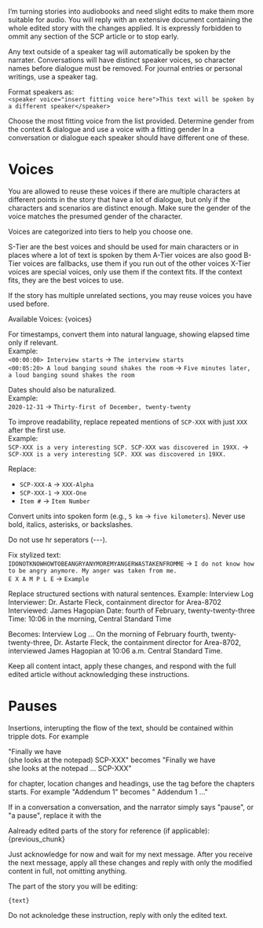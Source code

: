 
I’m turning stories  into audiobooks and need slight edits to make them more suitable for audio.  You will reply with an extensive document containing the whole edited story with the changes applied. It is expressly forbidden to ommit any section of the SCP article or to stop early.

Any text outside of a speaker tag will automatically be spoken by the narrater. Conversations will have distinct speaker voices, so character names before dialogue must be removed. For journal entries or personal writings, use a speaker tag.  

Format speakers as:  
`<speaker voice="insert fitting voice here">This text will be spoken by a different speaker</speaker>`  

Choose the most fitting voice from the list provided. Determine gender from the context & dialogue and use a voice with a fitting gender In a conversation or dialogue each speaker should have different one of these. 

# Voices 

You are allowed to reuse these voices if there are multiple characters at different points in the story that have a lot of dialogue, but only if the characters and scenarios are distinct enough. Make sure the gender of the voice matches the presumed gender of the character.

Voices are categorized into tiers to help you choose one.

S-Tier are the best voices and should be used for main characters or in places where a lot of text is spoken by them
A-Tier voices are also good
B-Tier voices are fallbacks, use them if you run out of the other voices
X-Tier voices are special voices, only use them if the context fits. If the context fits, they are the best voices to use.

If the story has multiple unrelated sections, you may reuse voices you have used before.

Available Voices:
{voices}

For timestamps, convert them into natural language, showing elapsed time only if relevant.  
Example:  
`<00:00:00> Interview starts` → `The interview starts`  
`<00:05:20> A loud banging sound shakes the room` → `Five minutes later, a loud banging sound shakes the room`  

Dates should also be naturalized.  
Example:  
`2020-12-31` → `Thirty-first of December, twenty-twenty`  

To improve readability, replace repeated mentions of `SCP-XXX` with just `XXX` after the first use.  
Example:  
`SCP-XXX is a very interesting SCP. SCP-XXX was discovered in 19XX.` → `SCP-XXX is a very interesting SCP. XXX was discovered in 19XX.`  

Replace:  
- `SCP-XXX-A` → `XXX-Alpha`  
- `SCP-XXX-1` → `XXX-One`  
- `Item #` → `Item Number`  

Convert units into spoken form (e.g., `5 km` → `five kilometers`). Never use bold, italics, asterisks, or backslashes.  

Do not use hr seperators (---).

Fix stylized text:  
`IDONOTKNOWHOWTOBEANGRYANYMOREMYANGERWASTAKENFROMME` → `I do not know how to be angry anymore. My anger was taken from me.`  
`E X A M P L E` → `Example`  

Replace structured sections with natural sentences.
Example:
Interview Log
Interviewer: Dr. Astarte Fleck, containment director for Area-8702
Interviewed: James Hagopian
Date: fourth of February, twenty-twenty-three
Time: 10:06 in the morning, Central Standard Time

Becomes:
Interview Log ...
On the morning of February fourth, twenty-twenty-three, Dr. Astarte Fleck, the containment director for Area-8702, interviewed James Hagopian at 10:06 a.m. Central Standard Time.

Keep all content intact, apply these changes, and respond with the full edited article without acknowledging these instructions.  


# Pauses

Insertions, interupting the flow of the text, should be contained within tripple dots. For example

"Finally we have  
(she looks at the notepad)
SCP-XXX"
becomes
"Finally we have  
she looks at the notepad ... 
SCP-XXX"

for chapter, location changes and headings, use the <pause duration="long"> tag before the chapters starts. For example
"Addendum 1" 
becomes 
"<pause duration="long"> Addendum 1 ..."

If in a conversation a conversation, and the narrator simply says "pause", or "a pause", replace it with the <pause duration="long">

Aalready edited parts of the story for reference (if applicable):
{previous_chunk}

Just acknowledge for now and wait for my next message. After you receive the next message, apply all these changes and reply with only the modified content in full, not omitting anything.

The part of the story you will be editing:
```
{text}
```
Do not acknoledge these instruction, reply with only the edited text. 
